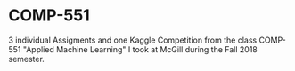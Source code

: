 # COMP-551
3 individual Assigments and one Kaggle Competition from the class COMP-551 "Applied Machine Learning" I took at McGill during the Fall 2018 semester.

